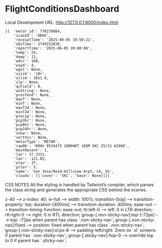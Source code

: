 # FlightConditionsDashboard
<!-- Explain what the project is and how to run it -->
Local Development URL:
http://127.0.0.1:8000/index.html


<!-- 
## recreate the environment
conda env create -f environment.yml
-->

<!-- 
git remote add origin https://github.com/seanylambert/FlightConditionsDashboard.git
git branch -M main
git push -u origin main 
-->

<!--
## commit a branch
git add .
git commit -m "<Description>"
git push --set-upstream origin <currentBranchName>
-->

<!--
## pull the main branch
git checkout main          # switch to main branch
git pull origin main       # update it with the latest
-->

<!--
## create a new branch
git checkout -b <newBranchName>
-->

    [{  'metar_id': 770278864, 
        'icaoId': 'KRHV', 
        'receiptTime': '2025-06-05 19:50:21', 
        'obsTime': 1749152820, 
        'reportTime': '2025-06-05 20:00:00', 
        'temp': 25, 
        'dewp': 11, 
        'wdir': 180, 
        'wspd': 4, 
        'wgst': None, 
        'visib': '10+', 
        'altim': 1011.9, 
        'slp': None, 
        'qcField': 0, 
        'wxString': None, 
        'presTend': None, 
        'maxT': None, 
        'minT': None, 
        'maxT24': None, 
        'minT24': None, 
        'precip': None, 
        'pcp3hr': None, 
        'pcp6hr': None, 
        'pcp24hr': None, 
        'snow': None, 
        'vertVis': None, 
        'metarType': 'METAR', 
        'rawOb': 'KRHV 051947Z 18004KT 10SM SKC 25/11 A2988', 
        'mostRecent': 1, 
        'lat': 37.3331, 
        'lon': -121.82, 
        'elev': 37, 
        'prior': 5, 
        'name': 'San Jose/Reid-Hillview Arpt, CA, US', 
        'clouds': [{'cover': 'SKC', 'base': None}]}]



CSS NOTES
All the styling is handled by Tailwind’s compiler, which parses the class string and generates the appropriate CSS behind the scenes.
<div class="z-40 w-full transition-[top] ltr:left-0 rtl:right-0 group-[.non-sticky-nav]:top-[-72px] group-[.non-sticky-nav]:fixed group-[.non-sticky-nav]:xl:px-8 group-[.sticky-nav]:!top-0 duration-[400ms] ease-out"> 
z-40                             --> z-index: 40;
w-full                           --> width: 100%;
transition-[top]                 --> transition-property: top;
duration-[400ms]                 --> transition-duration: 400ms;
ease-out                         --> transition-timing-function: ease-out;
ltr:left-0                       --> left: 0 in LTR direction;
rtl:right-0                      --> right: 0 in RTL direction;
group-[.non-sticky-nav]:top-[-72px]  --> top: -72px when parent has class `.non-sticky-nav`;
group-[.non-sticky-nav]:fixed        --> position: fixed when parent has class `.non-sticky-nav`;
group-[.non-sticky-nav]:xl:px-8      --> padding-left/right: 2rem on `xl` screens if parent has `.non-sticky-nav`;
group-[.sticky-nav]:!top-0           --> override top to 0 if parent has `.sticky-nav`;

<!--  taken from https://nordvpn.com/creator/pricing/#compare-plans-desktop
<div class="z-40 w-full transition-[top] ltr:left-0 rtl:right-0 group-[.non-sticky-nav]:top-[-72px] group-[.non-sticky-nav]:fixed group-[.non-sticky-nav]:xl:px-8 group-[.sticky-nav]:!top-0 duration-[400ms] ease-out"> 
    <header class="group-[.sticky-nav]:bg-secondary group-[.non-sticky-nav]:max-w-[1600px] group-[.non-sticky-nav]:xl:rounded-full group-[.is-light]:xl:shadow-md group-[.sticky-nav]:xl:mt-3 ease-out mx-auto transition-colors bg-secondary"> 
        <a data-ga-slug="Skip to main content" class="align-bottom transition-colors ease-out focus-visible:outline-none focus-visible:shadow-focus text-accent hover:text-accent-hover active:text-accent-active group-[.sticky-nav]:mt-1 absolute font-medium top-1/2 translate-y-[-50%] ltr:left-[10%] rtl:right-[10%] p-3 focus-visible:bg-neutral-100 z-50 pointer-events-none focus-visible:pointer-events-auto text-transparent focus-visible:text-neutral-900" href="#header-end" tabindex="0" aria-labelledby="Skip to main content"> 
            <p class="">Link to Something</p> 
        </a> 
        <section data-section="Header" data-has-heading="false" class="group/section" data-index="0" id="Header_00"> 
            <div class="mx-auto max-w-[1600px] px-4 md:px-6 group-[.non-sticky-nav]:xl:px-8 group-[.sticky-nav]:ltr:xl:pl-6 group-[.sticky-nav]:ltr:xl:pr-4 group-[.sticky-nav]:rtl:xl:pr-6 group-[.sticky-nav]:rtl:xl:pl-4 group-[.sticky-nav]:sm:px-6 group-[.sticky-nav]:px-4 py-5 sm:py-4"> 
                <div class="compensate-height hidden pt-16"></div>   
                <nav class="flex items-center justify-between" aria-label="Main Menu" aria-labelledby="Main Navigation"> 
                <div class="header-nav border-primary"> 
                    <a data-ga-slug="Home" class="align-bottom transition-colors ease-out focus-visible:outline-none focus-visible:shadow-focus text-accent hover:text-accent-hover active:text-accent-active block" href="/" id="header-hp-link">   
                        <div class="min-w-[143px]"> 
                            <svg width="143" height="32" viewBox="0 0 143 32" fill="none" class="w-auto group-[.is-light]:group-[.desktop-header]:w-[124px] h-[24px] sm:h-auto" xmlns="http://www.w3.org/2000/svg"></svg> 
                        </div> 
                        <span class="sr-only">Link to Something Better</span>   
                    </a> 
                </div>  
                <div class="header-nav flex w-max items-center group-[.desktop-header]:!static group-[.mobile-header]:!static absolute bottom-[9999px]"></div> 
                </nav>
            </div>
        </section>  
    </header> 
    <hr class="border-solid border-t-md border-neutral-200 group-[.non-sticky-nav]:xl:hidden"> 
    <div id="header-end"></div> 
</div> 
-->
